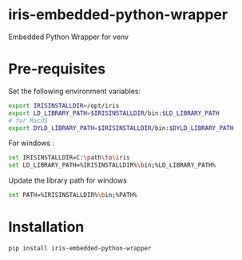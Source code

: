 # iris-embedded-python-wrapper
Embedded Python Wrapper for venv

# Pre-requisites

Set the following environment variables:

```bash
export IRISINSTALLDIR=/opt/iris
export LD_LIBRARY_PATH=$IRISINSTALLDIR/bin:$LD_LIBRARY_PATH
# for MacOS
export DYLD_LIBRARY_PATH=$IRISINSTALLDIR/bin:$DYLD_LIBRARY_PATH
```

For windows :
    
```bash
set IRISINSTALLDIR=C:\path\to\iris
set LD_LIBRARY_PATH=%IRISINSTALLDIR%\bin;%LD_LIBRARY_PATH%
```

Update the library path for windows

```bash
set PATH=%IRISINSTALLDIR%\bin;%PATH%
```

# Installation  

```bash
pip install iris-embedded-python-wrapper
```
